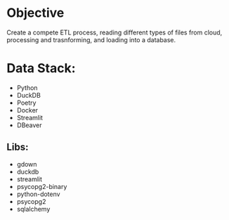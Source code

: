 # Objective

Create a compete ETL process, reading different types of files from cloud, processing and trasnforming, and loading into a database.



# Data Stack:

- Python
- DuckDB
- Poetry
- Docker
- Streamlit
- DBeaver

## Libs:

- gdown
- duckdb
- streamlit
- psycopg2-binary
- python-dotenv
- psycopg2
- sqlalchemy